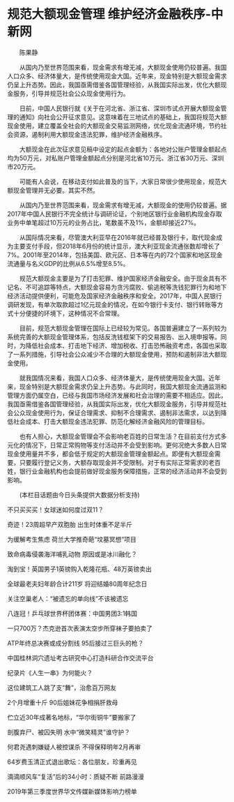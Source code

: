 # 规范大额现金管理 维护经济金融秩序-中新网

　　陈果静

　　从国内乃至世界范围来看，现金需求有增无减，大额现金使用仍较普遍。我国人口众多、经济体量大，是传统使用现金大国。近年来，现金特别是大额现金需求仍呈上升态势。因此，我国亟需借鉴各国管理经验，从我国实际出发，优化大额现金服务，引导并规范社会公众现金使用行为。

　　日前，中国人民银行就《关于在河北省、浙江省、深圳市试点开展大额现金管理的通知》向社会公开征求意见。这意味着在三地试点的基础上，我国将规范大额现金使用，建立覆盖全社会的大额现金交易监测网络，优化现金流通环境，节约社会资源，遏制利用大额现金违法犯罪，维护经济金融秩序。

　　大额现金在此次征求意见稿中设定的起点金额为：各地对公账户管理金额起点均为50万元，对私账户管理金额起点分别是河北省10万元、浙江省30万元、深圳市20万元。

　　可能有人会说，在移动支付如此普及的当下，大家日常很少使用现金，规范大额现金管理并无必要。其实不然。

　　从国内乃至世界范围来看，现金需求有增无减，大额现金的使用仍较普遍。据2017年中国人民银行不完全统计与调研论证，个别地区银行业金融机构现金存取业务中单笔超过10万元的业务占比，笔数虽不及1%，金额却接近27%。

　　从国际情况来看，尽管澳大利亚早在2016年就已经普及银行卡，取代现金成为主要支付手段，但2018年6月份的统计显示，澳大利亚现金流通张数却增长了7%。2001年至2014年，包括美国、欧元区、日本等在内的72个国家和地区现金流通量与名义GDP的比例从6.5%增至8.5%。

　　规范大额现金主要是为了打击犯罪、维护国家经济金融安全。由于现金具有不记名、不可追踪等特点，大额现金容易为贪污腐败、偷逃税等洗钱犯罪行为和地下经济活动提供便利，可能危及国家经济金融秩序和安全。2017年，中国人民银行调研发现，有单次取款超过1亿元现金的情况，在如今银行卡支付、银行转账等方式十分便捷的环境下，这种情况不合常理。

　　目前，规范大额现金管理在国际上已经较为常见。各国普遍建立了一系列较为系统完善的大额现金管理体系，包括反洗钱框架下的交易报告、出入境申报等。同时，为降低社会成本、打击地下经济、增加税收、打击恐怖融资考虑，各国也采取了一系列措施，引导社会公众减少不合理的大额现金使用，预防和遏制非法大额现金使用。

　　就我国情况来看，我国人口众多、经济体量大，是传统使用现金大国。近年来，现金特别是大额现金需求仍呈上升态势。与此同时，我国大额现金流通监测和管理方面仍属空白，已经与我国市场经济发展和社会治理的需要不相适应。因此，我国亟需借鉴各国管理经验，从我国实际出发，优化大额现金服务，引导并规范社会公众现金使用行为，保证合理需求、抑制不合理需求、遏制非法需求，以达到降低社会成本、打击大额现金违法犯罪、防范化解经济金融风险的管理目标。

　　也有人担心，大额现金管理会不会影响老百姓的日常生活？在目前支付方式多元化的情况下，日常正常购物等支付活动并不会受到影响。更何况绝大多数人日常现金使用量并不多，都会低于规定的大额现金管理金额起点。即便有大额现金需要，只要履行登记义务，大额存取现金并不受限制。对于有实际正常需求的老百姓，银行业金融机构也会提前做好现金服务保障措施，正常的经济活动并不会受到影响。

　　(本栏目话题由今日头条提供大数据分析支持)

不只买买买！女球迷如何度过双11？

奇迹！23周超早产双胞胎 出生时体重不足半斤

为缓解考生焦虑 荷兰大学推奇葩“坟墓冥想”项目

致命病毒侵袭海洋哺乳动物 原因或是冰川融化？

淘到宝！英国男子1英镑购入乾隆花瓶、48万英镑卖出

全球最老夫妇年龄合计211岁 将迎结婚80周年纪念日

关注空巢老人：“被遗忘的单向线”不该被遗忘

八连冠！乒乓球世界杯团体赛：中国男团3:1韩国

一只700万？杰克逊首次表演太空步所穿袜子要拍卖了

ATP年终总决赛或成分割线 95后接过三巨头的枪？

中国桂林洞穴遗址考古研究中心打造科研合作交流平台

纪录片《人生一串》为何能火？ 

这位建筑工人跳了支“舞”，治愈百万网友

2个月增重十斤 90后姐妹花争相捐肝救母

伫立近30年成著名地标，“华尔街铜牛”要搬家了

剖腹弃尸、被囚失明 水中“微笑精灵”谁守护？

何君尧遇刺嫌疑人被控谋杀 不得保释明年2月再审

64岁费玉清正式退出歌坛：各位朋友，珍重再见

滴滴顺风车“复活”后的34小时：质疑不断 前路漫漫

2019年第三季度世界华文传媒新媒体影响力榜单
